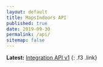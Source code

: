 ```yaml
---
layout: default
title: MapsIndoors API
published: true
date: 2019-09-30
permalink: /api/
sitemap: false
---
```


**Latest:** [Integration API v1](/api/v1/)
{: .f3 .link}
